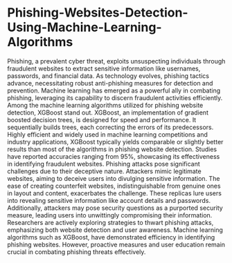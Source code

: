 # Phishing-Websites-Detection-Using-Machine-Learning-Algorithms
Phishing, a prevalent cyber threat, exploits unsuspecting individuals through fraudulent websites to extract sensitive information like usernames, 
passwords, and financial data. As technology evolves, phishing tactics advance, necessitating robust anti-phishing measures for detection and 
prevention. Machine learning has emerged as a powerful ally in combating phishing, leveraging its capability to discern fraudulent activities 
efficiently. Among the machine learning algorithms utilized for phishing website detection, XGBoost stand out. XGBoost, an implementation of gradient 
boosted decision trees, is designed for speed and performance. It sequentially builds trees, each correcting the errors of its predecessors. Highly 
efficient and widely used in machine learning competitions and industry applications, XGBoost typically yields comparable or slightly better results 
than most of the algorithms in phishing website detection. Studies have reported accuracies ranging from 95\%, showcasing its effectiveness in 
identifying fraudulent websites. Phishing attacks pose significant challenges due to their deceptive nature. Attackers mimic legitimate websites, 
aiming to deceive users into divulging sensitive information. The ease of creating counterfeit websites, indistinguishable from genuine ones in layout 
and content, exacerbates the challenge. These replicas lure users into revealing sensitive information like account details and passwords. 
Additionally, attackers may pose security questions as a purported security measure, leading users into unwittingly compromising their information. 
Researchers are actively exploring strategies to thwart phishing attacks, emphasizing both website detection and user awareness. Machine learning 
algorithms such as XGBoost, have demonstrated efficiency in identifying phishing websites. However, proactive measures and user education remain 
crucial in combating phishing threats effectively.
